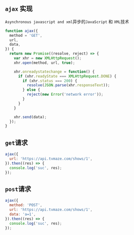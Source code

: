## `ajax` 实现
`Asynchronous javascript and xml`异步的`JavaScript` 和 `XML`技术

```js
function ajax({
  method = 'GET',
  url,
  data,
}) {
  return new Promise((resolve, reject) => {
    var xhr = new XMLHttpRequest();
    xhr.open(method, url, true);

    xhr.onreadystatechange = function() {
      if (xhr.readyState === XMLHttpRequest.DONE) {
        if (xhr.status === 200) {
          resolve(JSON.parse(xhr.responseText));
        } else {
          reject(new Error('network error'));
        }      
      }
    }

    xhr.send(data);
  });
}
```

## `get`请求
```js
ajax({
  url: 'https://api.tvmaze.com/shows/1',
}).then((res) => {
  console.log('suc', res);
});
```

## `post`请求
```js
ajax({
  method: 'POST',
  url: 'https://api.tvmaze.com/shows/1',
  data: 'a=1',
}).then((res) => {
  console.log('suc', res);
});
```
